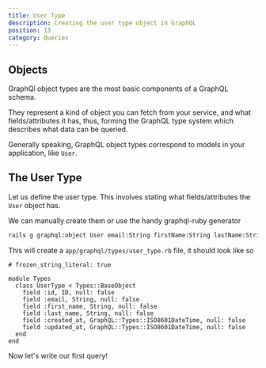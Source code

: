 ```yaml
---
title: User Type
description: Creating the user type object in GraphQL
position: 13
category: Queries
---
```


## Objects

GraphQl object types are the most basic components of a GraphQL schema.

They represent a kind of object you can fetch from your service, and what fields/attributes it has, thus, forming the GraphQL type system which describes what data can be queried.

Generally speaking, GraphQL object types correspond to models in your application, like `User`.


## The User Type

Let us define the user type. This involves stating what fields/attributes the `User` object has.

We can manually create them or use the handy graphql-ruby generator

```bash
rails g graphql:object User email:String firstName:String lastName:String
```

This will create a `app/graphql/types/user_type.rb` file, it should look like so

```ruby[app/graphql/types/user_type.rb]
# frozen_string_literal: true

module Types
  class UserType < Types::BaseObject
    field :id, ID, null: false
    field :email, String, null: false
    field :first_name, String, null: false
    field :last_name, String, null: false
    field :created_at, GraphQL::Types::ISO8601DateTime, null: false
    field :updated_at, GraphQL::Types::ISO8601DateTime, null: false
  end
end
```

Now let's write our first query!
